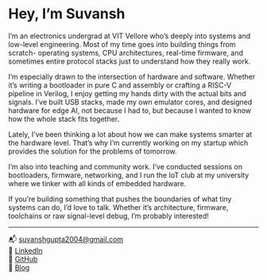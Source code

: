 # Hey, I’m Suvansh

I’m an electronics undergrad at VIT Vellore who’s deeply into systems and low-level engineering. Most of my time goes into building things from scratch- operating systems, CPU architectures, real-time firmware, and sometimes entire protocol stacks just to understand how they really work.

I’m especially drawn to the intersection of hardware and software. Whether it’s writing a bootloader in pure C and assembly or crafting a RISC-V pipeline in Verilog, I enjoy getting my hands dirty with the actual bits and signals. I’ve built USB stacks, made my own emulator cores, and designed hardware for edge AI, not because I had to, but because I wanted to know how the whole stack fits together.

Lately, I’ve been thinking a lot about how we can make systems smarter at the hardware level. That’s why I’m currently working on my startup which provides the solution for the problems of tomorrow.

I’m also into teaching and community work. I’ve conducted sessions on bootloaders, firmware, networking, and I run the IoT club at my university where we tinker with all kinds of embedded hardware.

If you’re building something that pushes the boundaries of what tiny systems can do, I’d love to talk. Whether it’s architecture, firmware, toolchains or raw signal-level debug, I’m probably interested!

---

📬 suvanshgupta2004@gmail.com  
🔗 [LinkedIn](https://www.linkedin.com/in/suvansh-gupta)  
🔗 [GitHub](https://github.com/sudoXpg)  
🔗 [Blog](https://sudoxpg.github.io/byte_bunker/)
